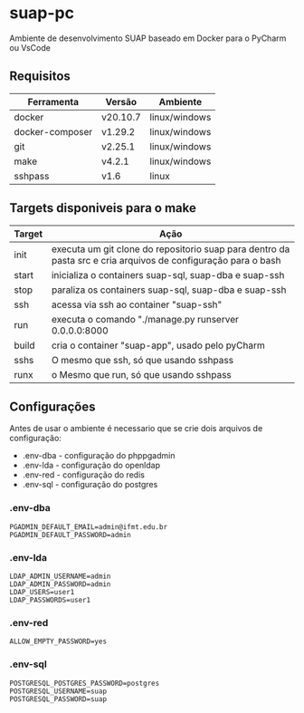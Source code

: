 # suap-pc

Ambiente de desenvolvimento SUAP baseado em Docker para o PyCharm ou VsCode

## Requisitos

| Ferramenta      | Versão    | Ambiente      |
|-----------------|-----------|---------------|
| docker          | v20.10.7  | linux/windows |
| docker-composer | v1.29.2   | linux/windows |
| git             | v2.25.1   | linux/windows |
| make            | v4.2.1    | linux/windows |
| sshpass         | v1.6      | linux         |

## Targets disponiveis para o make

| Target | Ação                                                  |
|--------|-------------------------------------------------------|
| init   | executa um git clone do repositorio suap para dentro da pasta src e cria arquivos de configuração para o bash |
| start  | inicializa o containers suap-sql, suap-dba e suap-ssh |
| stop   | paraliza os containers suap-sql, suap-dba e suap-ssh  |
| ssh    | acessa via ssh ao container "suap-ssh"                |
| run    | executa o comando "./manage.py runserver 0.0.0.0:8000 |
| build  | cria o container "suap-app", usado pelo pyCharm       |
| sshs   | O mesmo que ssh, só que usando sshpass                |
| runx   | o Mesmo que run, só que usando sshpass                |

## Configurações

Antes de usar o ambiente é necessario que se crie dois arquivos de configuração:

* .env-dba - configuração do phppgadmin
* .env-lda - configuração do openldap
* .env-red - configuração do redis
* .env-sql - configuração do postgres

### .env-dba

```
PGADMIN_DEFAULT_EMAIL=admin@ifmt.edu.br
PGADMIN_DEFAULT_PASSWORD=admin
```

### .env-lda

```
LDAP_ADMIN_USERNAME=admin
LDAP_ADMIN_PASSWORD=admin
LDAP_USERS=user1
LDAP_PASSWORDS=user1
```

### .env-red

```
ALLOW_EMPTY_PASSWORD=yes
```

### .env-sql

```
POSTGRESQL_POSTGRES_PASSWORD=postgres
POSTGRESQL_USERNAME=suap
POSTGRESQL_PASSWORD=suap
```

